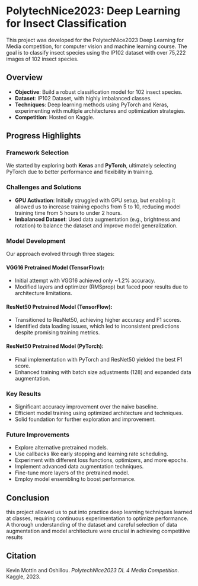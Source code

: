# PolytechNice2023: Deep Learning for Insect Classification
This project was developed for the PolytechNice2023 Deep Learning for Media competition, for computer vision and machine learning course. The goal is to classify insect species using the IP102 dataset with over 75,222 images of 102 insect species.
## Overview
- **Objective**: Build a robust classification model for 102 insect species.
- **Dataset**: IP102 Dataset, with highly imbalanced classes.
- **Techniques**: Deep learning methods using PyTorch and Keras, experimenting with multiple architectures and optimization strategies.
- **Competition**: Hosted on Kaggle.

## Progress Highlights

### Framework Selection
We started by exploring both **Keras** and **PyTorch**, ultimately selecting PyTorch due to better performance and flexibility in training.


### Challenges and Solutions
- **GPU Activation**: Initially struggled with GPU setup, but enabling it allowed us to increase training epochs from 5 to 10, reducing model training time from 5 hours to under 2 hours.
- **Imbalanced Dataset**: Used data augmentation (e.g., brightness and rotation) to balance the dataset and improve model generalization.

### Model Development
Our approach evolved through three stages:

#### **VGG16 Pretrained Model (TensorFlow)**:
- Initial attempt with VGG16 achieved only ~1.2% accuracy.
- Modified layers and optimizer (RMSprop) but faced poor results due to architecture limitations.

#### **ResNet50 Pretrained Model (TensorFlow)**:
- Transitioned to ResNet50, achieving higher accuracy and F1 scores.
- Identified data loading issues, which led to inconsistent predictions despite promising training metrics.

#### **ResNet50 Pretrained Model (PyTorch)**:
- Final implementation with PyTorch and ResNet50 yielded the best F1 score.
- Enhanced training with batch size adjustments (128) and expanded data augmentation.

### Key Results
- Significant accuracy improvement over the naive baseline.
- Efficient model training using optimized architecture and techniques.
- Solid foundation for further exploration and improvement.

### Future Improvements
- Explore alternative pretrained models.
- Use callbacks like early stopping and learning rate scheduling.
- Experiment with different loss functions, optimizers, and more epochs.
- Implement advanced data augmentation techniques.
- Fine-tune more layers of the pretrained model.
- Employ model ensembling to boost performance.

## Conclusion
this project allowed us to put into practice deep learning techniques learned at classes, requiring continuous experimentation to optimize performance. A thorough understanding of the dataset and careful selection of data augmentation and model architecture were crucial in achieving competitive results


## Citation
Kevin Mottin and Oshillou. *PolytechNice2023 DL 4 Media Competition*. Kaggle, 2023.


